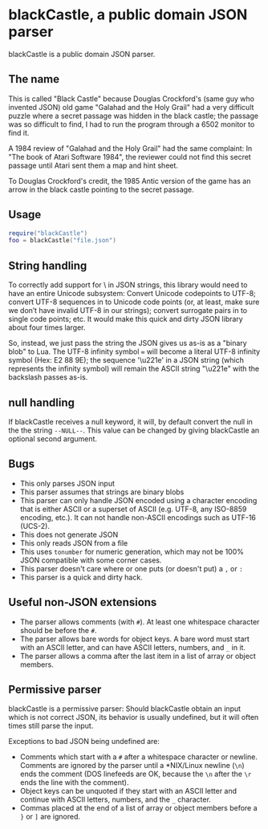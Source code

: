 # blackCastle, a public domain JSON parser

blackCastle is a public domain JSON parser.

## The name

This is called "Black Castle" because Douglas Crockford's (same guy
who invented JSON) old game "Galahad and the Holy Grail" had a very
difficult puzzle where a secret passage was hidden in the black castle;
the passage was so difficult to find, I had to run the program through
a 6502 monitor to find it.

A 1984 review of "Galahad and the Holy Grail" had the same complaint:
In "The book of Atari Software 1984", the reviewer could not find this
secret passage until Atari sent them a map and hint sheet.

To Douglas Crockford's credit, the 1985 Antic version of the game has
an arrow in the black castle pointing to the secret passage.

## Usage

```lua
require("blackCastle")
foo = blackCastle("file.json")
```

## String handling

To correctly add support for \ in JSON strings, this library
would need to have an entire Unicode subsystem: Convert Unicode
codepoints to UTF-8; convert UTF-8 sequences in to Unicode
code points (or, at least, make sure we don’t have invalid UTF-8
in our strings); convert surrogate pairs in to single code points;
etc.  It would make this quick and dirty JSON library about four
times larger.

So, instead, we just pass the string the JSON gives us as-is as
a "binary blob" to Lua.  The UTF-8 infinity symbol `∞` will become
a literal UTF-8 infinity symbol (Hex: E2 88 9E); the sequence
'\u221e' in a JSON string (which represents the infinity symbol)
will remain the ASCII string "\u221e" with the backslash passes as-is.

## null handling

If blackCastle receives a null keyword, it will, by default convert the
null in the the string `--NULL--`.  This value can be changed by giving
blackCastle an optional second argument.

## Bugs

* This only parses JSON input 
* This parser assumes that strings are binary blobs 
* This parser can only handle JSON encoded using a character encoding that
  is either ASCII or a superset of ASCII (e.g. UTF-8, any ISO-8859 encoding,
  etc.).  It can not handle non-ASCII encodings such as UTF-16 (UCS-2).
* This does not generate JSON
* This only reads JSON from a file
* This uses `tonumber` for numeric generation, which may not be 100% JSON
  compatible with some corner cases.
* This parser doesn't care where or one puts (or doesn't put) a `,` or `:`
* This parser is a quick and dirty hack.

## Useful non-JSON extensions

* The parser allows comments (with `#`).  At least one whitespace character
  should be before the `#`.
* The parser allows bare words for object keys.  A bare word must start
  with an ASCII letter, and can have ASCII letters, numbers, and `_` in it.
* The parser allows a comma after the last item in a list of array or
  object members.

## Permissive parser

blackCastle is a permissive parser: Should blackCastle obtain an input
which is not correct JSON, its behavior is usually undefined, but it will 
often times still parse the input.  

Exceptions to bad JSON being undefined are:

* Comments which start with a `#` after a whitespace character or newline.
  Comments are ignored by the parser until a *NIX/Linux newline (`\n`) ends
  the comment (DOS linefeeds are OK, because the `\n` after the `\r` ends
  the line with the comment).
* Object keys can be unquoted if they start with an ASCII letter and 
  continue with ASCII letters, numbers, and the `_` character.
* Commas placed at the end of a list of array or object members before a
  `}` or `]` are ignored.

